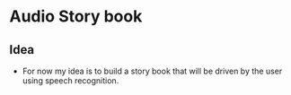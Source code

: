 # Audio Story book

## Idea

- For now my idea is to build a story book that will be driven by the user using speech recognition.